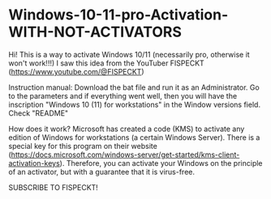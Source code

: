 # Windows-10-11-pro-Activation-WITH-NOT-ACTIVATORS
Hi! This is a way to activate Windows 10/11 (necessarily pro, otherwise it won't work!!!)
I saw this idea from the YouTuber FISPECKT (https://www.youtube.com/@FISPECKT)


Instruction manual: Download the bat file and run it as an Administrator. Go to the parameters and if everything went well, then you will have the inscription "Windows 10 (11) for workstations" in the Window versions field. Check "README"


How does it work? 
Microsoft has created a code (KMS) to activate any edition of Windows for workstations (a certain Windows Server). There is a special key for this program on their website (https://docs.microsoft.com/windows-server/get-started/kms-client-activation-keys). Therefore, you can activate your Windows on the principle of an activator, but with a guarantee that it is virus-free. 

SUBSCRIBE TO FISPECKT!
